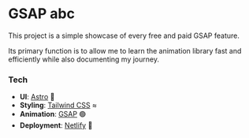 # GSAP abc

This project is a simple showcase of every free and paid GSAP feature.

Its primary function is to allow me to learn the animation library fast and efficiently while also documenting my journey.

### Tech
- **UI**: [Astro](https://astro.build) 🚀
- **Styling**: [Tailwind CSS](https://tailwindcss.com) ≈
- **Animation**: [GSAP](https://gsap.com) 🟢
- **Deployment**: [Netlify](https://netlify.com) 🌟
